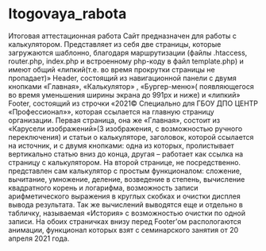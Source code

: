 # Itogovaya_rabota
Итоговая аттестационная работа
Сайт  предназначен для работы с калькулятором.
Представляет из себя две страницы, которые загружаются шаблонно, благодаря маршрутизации (файлы .htaccess, router.php, index.php и встроенному php-коду в файл template.php) и имеют общий «липкий(т.е. во время прокрутки страницы не пропадает)» Header, состоящий из навигационной панели с двумя кнопками «Главная», «Калькулятор» , «Бургер-меню»( появляющегося во время уменьшения ширины экрана до 991px и ниже) и «липкий» Footer, состоящий из строчки «2021© Специально для ГБОУ ДПО ЦЕНТР «Профессионал»», которая ссылается на главную страницу организации.
Первая страница, она же «Главная», состоит из «Карусели изображений»(3 изображения, с возможностью ручного переключения) и  статьи о калькуляторе, заголовок, которой ссылается на источник, и с двумя кнопками: одна из которых, пролистывает  вертикально статью вниз до конца, другая – работает как  ссылка на страницу с калькулятором.
На второй странице, не посредственно. представлен сам калькулятор с простым функционалом: сложение, вычитание, умножение, деление, возведение в степень, вычисление квадратного корень и логарифма, возможность записи арифметического выражения в круглых скобках и очистки дисплея вывода результата. Так же вычислений выводятся еще и отдельно в табличку, называемая «История» с возможностью очистки по одной записи.
На обоих страничках внизу перед Footer’ом распологаются анимации, функционал которых взят с семинарского занятия от 20 апреля 2021 года.
